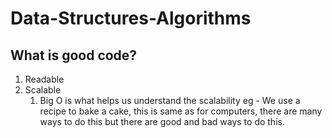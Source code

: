 # Data-Structures-Algorithms

## What is good code?
1. Readable
2. Scalable
   1. Big O is what helps us understand the scalability
    eg - We use a recipe to bake a cake, this is same as for computers, there are many ways to do this but there are good and bad ways to do this.
